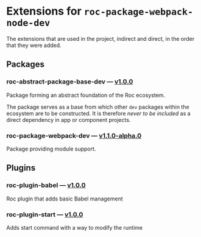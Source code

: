 # Extensions for `roc-package-webpack-node-dev`

The extensions that are used in the project, indirect and direct, in the order that they were added.

## Packages
### roc-abstract-package-base-dev — [v1.0.0](https://www.npmjs.com/package/roc-abstract-package-base-dev)
Package forming an abstract foundation of the Roc ecosystem.

The package serves as a base from which other `dev` packages within the ecosystem are to be constructed.
It is therefore _never to be included_ as a direct dependency in app or component projects.

### roc-package-webpack-dev — [v1.1.0-alpha.0](https://www.npmjs.com/package/roc-package-webpack-dev)
Package providing module support.

## Plugins
### roc-plugin-babel — [v1.0.0](https://www.npmjs.com/package/roc-plugin-babel)
Roc plugin that adds basic Babel management

### roc-plugin-start — [v1.0.0](https://www.npmjs.com/package/roc-plugin-start)
Adds start command with a way to modify the runtime
